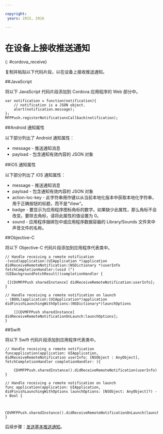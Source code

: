```yaml
---

copyright:
 years: 2015, 2016

---
```


# 在设备上接收推送通知
{: #cordova_receive}

复制并粘贴以下代码片段，以在设备上接收推送通知。

##JavaScript

将以下 JavaScript 代码片段添加到 Cordova 应用程序的 Web 部分中。


```
var notification = function(notification){
    // notification is a JSON object.
    alert(notification.message);
};
MFPPush.registerNotificationsCallback(notification);
```

##Android 通知属性

以下部分列出了 Android 通知属性：

* message - 推送通知消息
* payload - 包含通知有效内容的 JSON 对象


##iOS 通知属性

以下部分列出了 iOS 通知属性：

* message - 推送通知消息
* payload - 包含通知有效内容的 JSON 对象
* action-loc-key - 此字符串用作键以从当前本地化版本中获取本地化字符串，用于正确按钮的标题，而不是“View”。
* badge - 要显示为应用程序图标角标的数字。如果缺少此属性，那么角标不会改变。要除去角标，请将此属性的值设置为 0。
* sound - 应用程序捆绑包中或应用程序数据容器的 Library/Sounds 文件夹中声音文件的名称。

##Objective-C

将以下 Objective-C 代码片段添加到应用程序代表类中。

```
// Handle receiving a remote notification
-(void)application:(UIApplication *)application didReceiveRemoteNotification:(NSDictionary *)userInfo fetchCompletionHandler:(void (^)(UIBackgroundFetchResult))completionHandler {

 [[CDVMFPPush sharedInstance] didReceiveRemoteNotification:userInfo];
}
```

```
// Handle receiving a remote notification on launch
- (BOOL)application:(UIApplication*)application didFinishLaunchingWithOptions:(NSDictionary*)launchOptions

    [[CDVMFPPush sharedInstance] didReceiveRemoteNotificationOnLaunch:launchOptions];
}
```

##Swift

将以下 Swift 代码片段添加到应用程序代表类中。

```
// Handle receiving a remote notification
funcapplication(application: UIApplication, didReceiveRemoteNotification userInfo: [NSObject : AnyObject], fetchCompletionHandler completionHandler: ){

    CDVMFPPush.sharedInstance().didReceiveRemoteNotification(userInfo)
}
```

```
// Handle receiving a remote notification on launch
func application(application: UIApplication, didFinishLaunchingWithOptions launchOptions: [NSObject: AnyObject]?) -> Bool {


    CDVMFPPush.sharedInstance().didReceiveRemoteNotificationOnLaunch(launchOptions)
}

```
后续步骤：[发送基本推送通知](t_send_push_notifications.html)。
